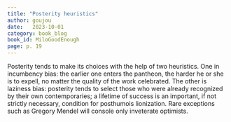 ```yaml
---
title: "Posterity heuristics"
author: goujou
date:   2023-10-01
category: book_blog
book_id: MiloGoodEnough
page: p. 19
---
```

Posterity tends to make its choices with the help of two heuristics.
One in incumbency bias: the earlier one enters the pantheon, the harder he or she is to expell, no matter the quality of the work celebrated.
The other is laziness bias: posterity tends to select those who were already recognized by their own contemporaries; a lifetime of success is an important, if not strictly necessary, condition for posthumois lionization.
Rare exceptions such as Gregory Mendel will console only inveterate optimists.
